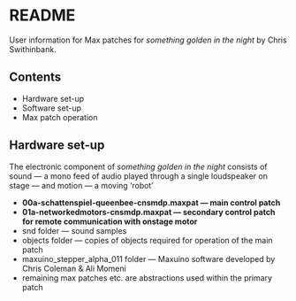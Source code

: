 # README

User information for Max patches for *something golden in the night* by Chris Swithinbank.

## Contents

* Hardware set-up
* Software set-up
* Max patch operation

## Hardware set-up

The electronic component of *something golden in the night* consists of sound — a mono feed of audio played through a single loudspeaker on stage — and motion — a moving ‘robot’

* **00a-schattenspiel-queenbee-cnsmdp.maxpat — main control patch**
* **01a-networkedmotors-cnsmdp.maxpat — secondary control patch for remote communication with onstage motor**
* snd folder — sound samples
* objects folder — copies of objects required for operation of the main patch
* maxuino_stepper_alpha_011 folder — Maxuino software developed by Chris Coleman & Ali Momeni
* remaining max patches etc. are abstractions used within the primary patch 